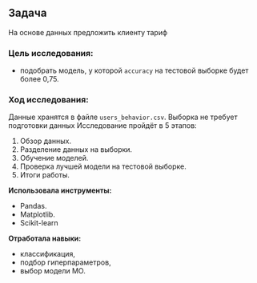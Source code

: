## **Задача** 
На основе данных предложить клиенту тариф

### **Цель исследования:**
- подобрать модель, у которой `accuracy` на тестовой выборке будет более 0,75.

### **Ход исследования:**
Данные хранятся в файле `users_behavior.csv`. Выборка не требует подготовки данных
Исследование пройдёт в 5 этапов:
 1. Обзор данных.
 2. Разделение данных на выборки.
 3. Обучение моделей.
 4. Проверка лучшей модели на тестовой выборке.
 5. Итоги работы.

**Использовала инструменты:**
- Pandas.
- Matplotlib.
- Scikit-learn

**Отработала навыки:**
- классификация,
- подбор гиперпараметров,
- выбор модели МО.
